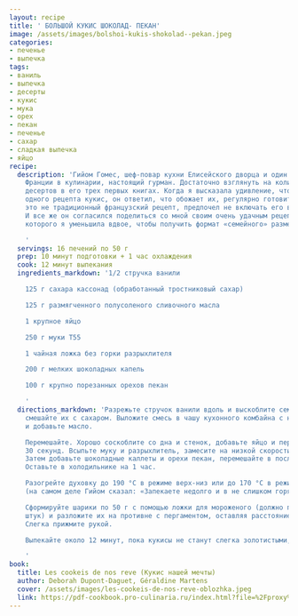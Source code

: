 ```yaml
---
layout: recipe
title: ' БОЛЬШОЙ КУКИС ШОКОЛАД- ПЕКАН'
image: /assets/images/bolshoi-kukis-shokolad--pekan.jpeg
categories:
- печенье
- выпечка
tags:
- ваниль
- выпечка
- десерты
- кукис
- мука
- орех
- пекан
- печенье
- сахар
- сладкая выпечка
- яйцо
recipe:
  description: 'Гийом Гомес, шеф-повар кухни Елисейского дворца и один из лучших мастеров
    Франции в кулинарии, настоящий гурман. Достаточно взглянуть на количество шоколадных
    десертов в его трех первых книгах. Когда я высказала удивление, что там нет ни
    одного рецепта кукис, он ответил, что обожает их, регулярно готовит, но, так как
    это не традиционный французский рецепт, предпочел не включать его в свои книги.
    И все же он согласился поделиться со мной своим очень удачным рецептом, пропорции
    которого я уменьшила вдвое, чтобы получить формат «семейного» размера.

    '
  servings: 16 печений по 50 г
  prep: 10 минут подготовки + 1 час охлаждения
  cook: 12 минут выпекания
  ingredients_markdown: '1/2 стручка ванили

    125 г сахара кассонад (обработанный тростниковый сахар)

    125 г размягченного полусоленого сливочного масла

    1 крупное яйцо

    250 г муки T55

    1 чайная ложка без горки разрыхлителя

    200 г мелких шоколадных капель

    100 г крупно порезанных орехов пекан

    '
  directions_markdown: 'Разрежьте стручок ванили вдоль и выскоблите семена, затем
    смешайте их с сахаром. Выложите смесь в чашу кухонного комбайна с насадкой-лопаткой
    и добавьте масло.

    Перемешайте. Хорошо соскоблите со дна и стенок, добавьте яйцо и перемешивайте
    30 секунд. Всыпьте муку и разрыхлитель, замесите на низкой скорости до объединения.
    Затем добавьте шоколадные каллеты и орехи пекан, перемешайте в последний раз.
    Оставьте в холодильнике на 1 час.

    Разогрейте духовку до 190 °C в режиме верх-низ или до 170 °C в режиме конвекции
    (на самом деле Гийом сказал: «Запекаете недолго и в не слишком горячей духовке»).

    Сформируйте шарики по 50 г с помощью ложки для мороженого (должно получиться 16
    штук) и разложите их на противне с пергаментом, оставляя расстояние между ними.
    Слегка прижмите рукой.

    Выпекайте около 12 минут, пока кукисы не станут слегка золотистыми, но не пересушенными.

    '
book:
  title: Les cookeis de nos reve (Кукис нашей мечты)
  author: Deborah Dupont-Daguet, Géraldine Martens
  cover: /assets/images/les-cookeis-de-nos-reve-oblozhka.jpeg
  link: https://pdf-cookbook.pro-culinaria.ru/index.html?file=%2Fproxy%2Finbooks%2Fles-cookeis-de-nos-reve.pdf
---
```



